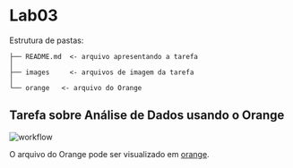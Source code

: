 # Lab03

Estrutura de pastas:

```
├── README.md  <- arquivo apresentando a tarefa
│
├── images     <- arquivos de imagem da tarefa
│
└── orange   <- arquivo do Orange
```

## Tarefa sobre Análise de Dados usando o Orange

![workflow](images/Worflow.png)

O arquivo do Orange pode ser visualizado em [orange](Orange/Tarefa-workflow-orange.ows).
